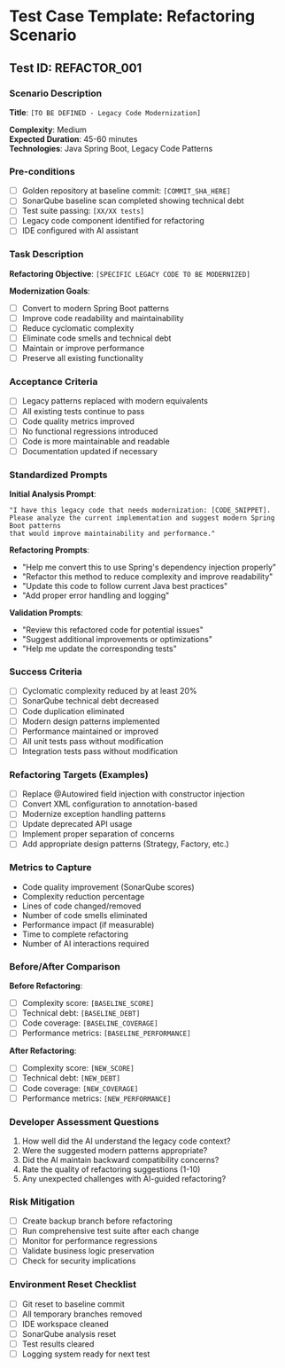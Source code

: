# Test Case Template: Refactoring Scenario

## Test ID: REFACTOR_001

### Scenario Description
**Title**: `[TO BE DEFINED - Legacy Code Modernization]`

**Complexity**: Medium  
**Expected Duration**: 45-60 minutes  
**Technologies**: Java Spring Boot, Legacy Code Patterns

### Pre-conditions
- [ ] Golden repository at baseline commit: `[COMMIT_SHA_HERE]`
- [ ] SonarQube baseline scan completed showing technical debt
- [ ] Test suite passing: `[XX/XX tests]`
- [ ] Legacy code component identified for refactoring
- [ ] IDE configured with AI assistant

### Task Description
**Refactoring Objective**: `[SPECIFIC LEGACY CODE TO BE MODERNIZED]`

**Modernization Goals**:
- [ ] Convert to modern Spring Boot patterns
- [ ] Improve code readability and maintainability
- [ ] Reduce cyclomatic complexity
- [ ] Eliminate code smells and technical debt
- [ ] Maintain or improve performance
- [ ] Preserve all existing functionality

### Acceptance Criteria
- [ ] Legacy patterns replaced with modern equivalents
- [ ] All existing tests continue to pass
- [ ] Code quality metrics improved
- [ ] No functional regressions introduced
- [ ] Code is more maintainable and readable
- [ ] Documentation updated if necessary

### Standardized Prompts
**Initial Analysis Prompt**: 
```
"I have this legacy code that needs modernization: [CODE_SNIPPET]. 
Please analyze the current implementation and suggest modern Spring Boot patterns 
that would improve maintainability and performance."
```

**Refactoring Prompts**:
- "Help me convert this to use Spring's dependency injection properly"
- "Refactor this method to reduce complexity and improve readability"
- "Update this code to follow current Java best practices"
- "Add proper error handling and logging"

**Validation Prompts**:
- "Review this refactored code for potential issues"
- "Suggest additional improvements or optimizations"
- "Help me update the corresponding tests"

### Success Criteria
- [ ] Cyclomatic complexity reduced by at least 20%
- [ ] SonarQube technical debt decreased
- [ ] Code duplication eliminated
- [ ] Modern design patterns implemented
- [ ] Performance maintained or improved
- [ ] All unit tests pass without modification
- [ ] Integration tests pass without modification

### Refactoring Targets (Examples)
- [ ] Replace @Autowired field injection with constructor injection
- [ ] Convert XML configuration to annotation-based
- [ ] Modernize exception handling patterns
- [ ] Update deprecated API usage
- [ ] Implement proper separation of concerns
- [ ] Add appropriate design patterns (Strategy, Factory, etc.)

### Metrics to Capture
- Code quality improvement (SonarQube scores)
- Complexity reduction percentage
- Lines of code changed/removed
- Number of code smells eliminated
- Performance impact (if measurable)
- Time to complete refactoring
- Number of AI interactions required

### Before/After Comparison
**Before Refactoring**:
- [ ] Complexity score: `[BASELINE_SCORE]`
- [ ] Technical debt: `[BASELINE_DEBT]`
- [ ] Code coverage: `[BASELINE_COVERAGE]`
- [ ] Performance metrics: `[BASELINE_PERFORMANCE]`

**After Refactoring**:
- [ ] Complexity score: `[NEW_SCORE]`
- [ ] Technical debt: `[NEW_DEBT]`
- [ ] Code coverage: `[NEW_COVERAGE]`
- [ ] Performance metrics: `[NEW_PERFORMANCE]`

### Developer Assessment Questions
1. How well did the AI understand the legacy code context?
2. Were the suggested modern patterns appropriate?
3. Did the AI maintain backward compatibility concerns?
4. Rate the quality of refactoring suggestions (1-10)
5. Any unexpected challenges with AI-guided refactoring?

### Risk Mitigation
- [ ] Create backup branch before refactoring
- [ ] Run comprehensive test suite after each change
- [ ] Monitor for performance regressions
- [ ] Validate business logic preservation
- [ ] Check for security implications

### Environment Reset Checklist
- [ ] Git reset to baseline commit
- [ ] All temporary branches removed
- [ ] IDE workspace cleaned
- [ ] SonarQube analysis reset
- [ ] Test results cleared
- [ ] Logging system ready for next test
